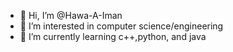 - 👋 Hi, I’m @Hawa-A-Iman
- 👀 I’m interested in computer science/engineering
- 🌱 I’m currently learning c++,python, and java
